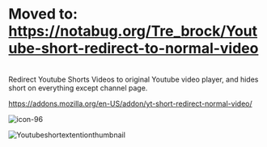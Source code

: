 # Moved to: https://notabug.org/Tre_brock/Youtube-short-redirect-to-normal-video
<br>
Redirect Youtube Shorts Videos to original Youtube video player, and hides short on everything except channel page.


https://addons.mozilla.org/en-US/addon/yt-short-redirect-normal-video/


![icon-96](https://github.com/Tre-brock/Youtube-short-redirect-to-normal-video/assets/152460754/13ed107e-da63-4863-922c-418476a6e2d3)







![Youtubeshortextentionthumbnail](https://github.com/Tre-brock/Youtube-short-redirect-to-normal-video/assets/152460754/b3dfc090-7ccc-4f24-939f-27eaa62b2bdc)
